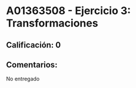 # A01363508 - Ejercicio 3: Transformaciones

## **Calificación**: 0

## **Comentarios**:

No entregado